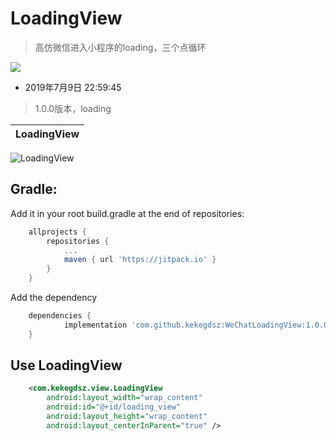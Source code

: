 # LoadingView
> 高仿微信进入小程序的loading，三个点循环

[![](https://jitpack.io/v/kekegdsz/WeChatLoadingView.svg)](https://jitpack.io/#kekegdsz/WeChatLoadingView)

* 2019年7月9日 22:59:45
> 1.0.0版本，loading


LoadingView|
---------- |
![LoadingView](https://github.com/kekegdsz/WeChatLoadingView/blob/master/git/loading.gif?raw=true)

## Gradle:
Add it in your root build.gradle at the end of repositories:
```gradle
	allprojects {
		repositories {
			...
			maven { url 'https://jitpack.io' }
		}
	}
```
Add the dependency
```gradle
	dependencies {
	        implementation 'com.github.kekegdsz:WeChatLoadingView:1.0.0'
	}
```
## Use LoadingView
```xml
    <com.kekegdsz.view.LoadingView
        android:layout_width="wrap_content"
        android:id="@+id/loading_view"
        android:layout_height="wrap_content"
        android:layout_centerInParent="true" />
```
